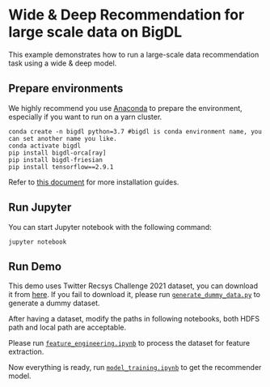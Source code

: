 # Wide & Deep Recommendation for large scale data on BigDL

This example demonstrates how to run a large-scale data recommendation task using a wide & deep model.

## Prepare environments
We highly recommend you use [Anaconda](https://www.anaconda.com/distribution/#linux) to prepare the environment, especially if you want to run on a yarn cluster. 
```
conda create -n bigdl python=3.7 #bigdl is conda environment name, you can set another name you like.
conda activate bigdl
pip install bigdl-orca[ray]
pip install bigdl-friesian
pip install tensorflow==2.9.1
```
Refer to [this document](https://bigdl.readthedocs.io/en/latest/doc/UserGuide/python.html#install) for more installation guides.

## Run Jupyter
You can start Jupyter notebook with the following command:
```
jupyter notebook
```

## Run Demo
This demo uses Twitter Recsys Challenge 2021 dataset, you can download it from [here](https://recsys-twitter.com/data/show-downloads#). If you fail to download it, please run [`generate_dummy_data.py`](./generate_dummy_data.py) to generate a dummy dataset.

After having a dataset, modify the paths in following notebooks, both HDFS path and local path are acceptable.

Please run [`feature_engineering.ipynb`](./feature_engineering.ipynb) to process the dataset for feature extraction.

Now everything is ready, run [`model_training.ipynb`](./model_training.ipynb) to get the recommender model.